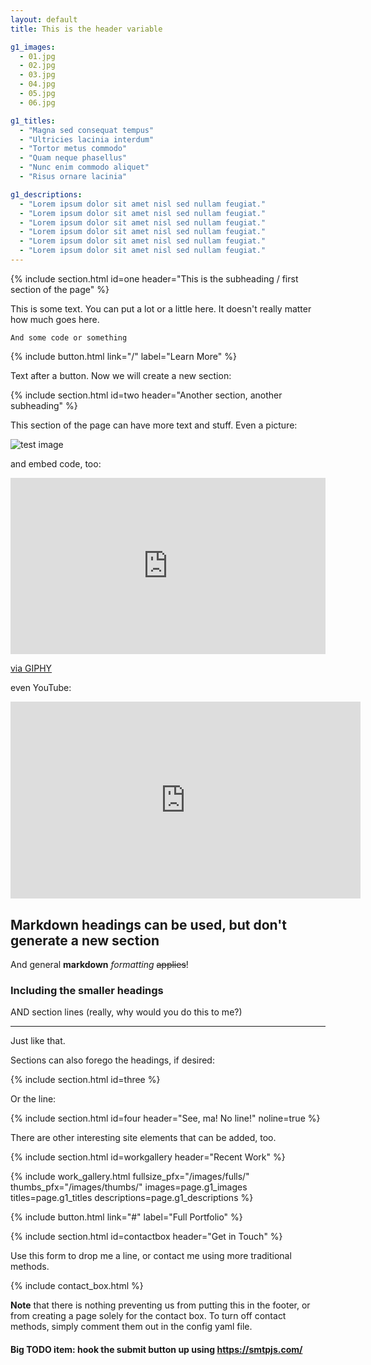```yaml
---
layout: default
title: This is the header variable

g1_images:
  - 01.jpg
  - 02.jpg
  - 03.jpg
  - 04.jpg
  - 05.jpg
  - 06.jpg

g1_titles:
  - "Magna sed consequat tempus"
  - "Ultricies lacinia interdum"
  - "Tortor metus commodo"
  - "Quam neque phasellus"
  - "Nunc enim commodo aliquet"
  - "Risus ornare lacinia"

g1_descriptions:
  - "Lorem ipsum dolor sit amet nisl sed nullam feugiat."
  - "Lorem ipsum dolor sit amet nisl sed nullam feugiat."
  - "Lorem ipsum dolor sit amet nisl sed nullam feugiat."
  - "Lorem ipsum dolor sit amet nisl sed nullam feugiat."
  - "Lorem ipsum dolor sit amet nisl sed nullam feugiat."
  - "Lorem ipsum dolor sit amet nisl sed nullam feugiat."
---
```

{% include section.html id=one header="This is the subheading / first section of the page" %}

This is some text.  You can put a lot or a little here.  It doesn't really
matter how much goes here.

    And some code or something

{% include button.html link="/" label="Learn More" %}

Text after a button.  Now we will create a new section:

{% include section.html id=two header="Another section, another subheading" %}

This section of the page can have more text and stuff.  Even a picture:

![test image](https://media.giphy.com/media/28N6C416sUHV3RYqIQ/giphy.gif)

and embed code, too:

<div style="width:100%;height:0;padding-bottom:56%;position:relative;"><iframe src="https://giphy.com/embed/xULW8Fl3U6QWpJlAc0" width="100%" height="100%" style="position:absolute" frameBorder="0" class="giphy-embed" allowFullScreen></iframe></div><p><a href="https://giphy.com/gifs/ugly-americans-xULW8Fl3U6QWpJlAc0">via GIPHY</a></p>

even YouTube:

<iframe width="560" height="315" src="https://www.youtube.com/embed/9CS7j5I6aOc" frameborder="0" allow="autoplay; encrypted-media" allowfullscreen></iframe>

## Markdown headings can be used, but don't generate a new section

And general **markdown** _formatting_ ~~applies~~!

### Including the smaller headings

AND section lines (really, why would you do this to me?)

---

Just like that.

Sections can also forego the headings, if desired:

{% include section.html id=three %}

Or the line:

{% include section.html id=four header="See, ma!  No line!" noline=true %}

There are other interesting site elements that can be added, too.

{% include section.html id=workgallery header="Recent Work" %}

{% include work_gallery.html fullsize_pfx="/images/fulls/" thumbs_pfx="/images/thumbs/" images=page.g1_images titles=page.g1_titles descriptions=page.g1_descriptions %}

{% include button.html link="#" label="Full Portfolio" %}

{% include section.html id=contactbox header="Get in Touch" %}

Use this form to drop me a line, or contact me using more traditional methods.

{% include contact_box.html %}

**Note** that there is nothing preventing us from putting this in the footer, or from creating a page solely for the contact box.  To turn off contact methods, simply comment them out in the config yaml file.

#### Big TODO item: hook the submit button up using https://smtpjs.com/
